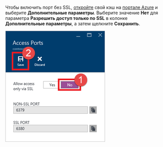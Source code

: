 Чтобы включить порт без SSL, [откройте](../articles/redis-cache/cache-configure.md#configure-redis-cache-settings) свой кэш на [портале Azure](https://portal.azure.com) и выберите **Дополнительные параметры**. Выберите значение **Нет** для параметра **Разрешить доступ только по SSL** в колонке **Дополнительные параметры**, а затем щелкните **Сохранить**.

![Параметры кэша Redis](media/redis-cache-non-ssl-port/redis-cache-non-ssl-port.png)



<!--HONumber=Feb17_HO2-->


